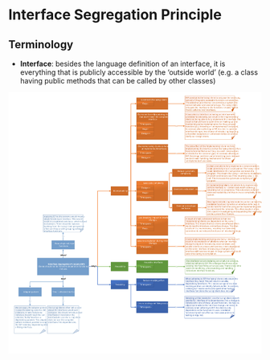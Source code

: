 # Interface Segregation Principle
## Terminology

* **Interface**: besides the language definition of an interface, it is everything that is publicly accessible by the ‘outside world’ (e.g. a class having public methods that can be called by other classes)

![Interface Segregation Principle](https://github.com/NiekBeijloos/SOLID/blob/master/4.%20Interface%20Segregation%20Principle/Interface%20Segregation%20Principle.svg?raw=true)
